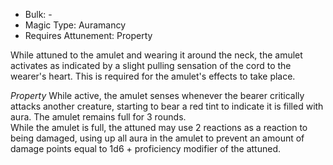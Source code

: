 - Bulk: -
- Magic Type: Auramancy
- Requires Attunement: Property
 
While attuned to the amulet and wearing it around the neck, the amulet activates as indicated by a slight pulling sensation of the cord to the wearer's heart. This is required for the amulet's effects to take place.

_Property_
While active, the amulet senses whenever the bearer critically attacks another creature, starting to bear a red tint to indicate it is filled with aura. The amulet remains full for 3 rounds.  
While the amulet is full, the attuned may use 2 reactions as a reaction to being damaged, using up all aura in the amulet to prevent an amount of damage points equal to 1d6 + proficiency modifier of the attuned.